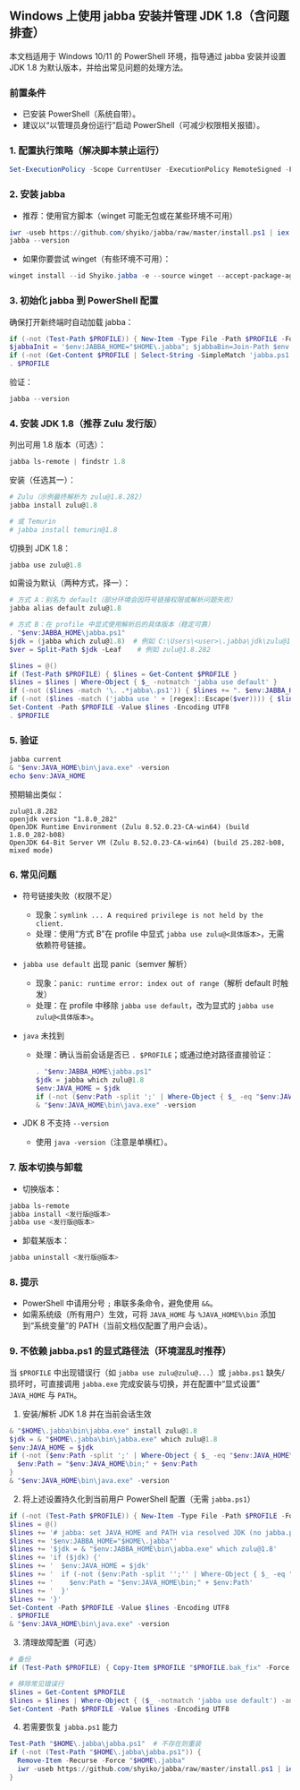 ## Windows 上使用 jabba 安装并管理 JDK 1.8（含问题排查）

本文档适用于 Windows 10/11 的 PowerShell 环境，指导通过 jabba 安装并设置 JDK 1.8 为默认版本，并给出常见问题的处理方法。

### 前置条件
- 已安装 PowerShell（系统自带）。
- 建议以“以管理员身份运行”启动 PowerShell（可减少权限相关报错）。

### 1. 配置执行策略（解决脚本禁止运行）
```powershell
Set-ExecutionPolicy -Scope CurrentUser -ExecutionPolicy RemoteSigned -Force
```

### 2. 安装 jabba

- 推荐：使用官方脚本（winget 可能无包或在某些环境不可用）
```powershell
iwr -useb https://github.com/shyiko/jabba/raw/master/install.ps1 | iex
jabba --version
```

- 如果你要尝试 winget（有些环境不可用）：
```powershell
winget install --id Shyiko.jabba -e --source winget --accept-package-agreements --accept-source-agreements
```

### 3. 初始化 jabba 到 PowerShell 配置
确保打开新终端时自动加载 jabba：
```powershell
if (-not (Test-Path $PROFILE)) { New-Item -Type File -Path $PROFILE -Force | Out-Null }
$jabbaInit = '$env:JABBA_HOME="$HOME\.jabba"; $jabbaBin=Join-Path $env:JABBA_HOME "bin"; if (-not ($env:Path -split ";" | ForEach-Object { $_.TrimEnd("\") } | Where-Object { $_ -eq $jabbaBin })) { $env:Path = "$jabbaBin;$env:Path" }; if (Test-Path (Join-Path $env:JABBA_HOME "jabba.ps1")) { . (Join-Path $env:JABBA_HOME "jabba.ps1") }'
if (-not (Get-Content $PROFILE | Select-String -SimpleMatch 'jabba.ps1')) { Add-Content $PROFILE "`n# jabba init`n$jabbaInit`n" }
. $PROFILE
```

验证：
```powershell
jabba --version
```

### 4. 安装 JDK 1.8（推荐 Zulu 发行版）
列出可用 1.8 版本（可选）：
```powershell
jabba ls-remote | findstr 1.8
```

安装（任选其一）：
```powershell
# Zulu（示例最终解析为 zulu@1.8.282）
jabba install zulu@1.8

# 或 Temurin
# jabba install temurin@1.8
```

切换到 JDK 1.8：
```powershell
jabba use zulu@1.8
```

如需设为默认（两种方式，择一）：
```powershell
# 方式 A：别名为 default（部分环境会因符号链接权限或解析问题失败）
jabba alias default zulu@1.8

# 方式 B：在 profile 中显式使用解析后的具体版本（稳定可靠）
. "$env:JABBA_HOME\jabba.ps1"
$jdk = (jabba which zulu@1.8)  # 例如 C:\Users\<user>\.jabba\jdk\zulu@1.8.282
$ver = Split-Path $jdk -Leaf    # 例如 zulu@1.8.282

$lines = @()
if (Test-Path $PROFILE) { $lines = Get-Content $PROFILE }
$lines = $lines | Where-Object { $_ -notmatch 'jabba use default' }
if (-not ($lines -match '\. .*jabba\.ps1')) { $lines += ". $env:JABBA_HOME\jabba.ps1" }
if (-not ($lines -match ('jabba use ' + [regex]::Escape($ver)))) { $lines += ('jabba use ' + $ver) }
Set-Content -Path $PROFILE -Value $lines -Encoding UTF8
. $PROFILE
```

### 5. 验证
```powershell
jabba current
& "$env:JAVA_HOME\bin\java.exe" -version
echo $env:JAVA_HOME
```

预期输出类似：
```
zulu@1.8.282
openjdk version "1.8.0_282"
OpenJDK Runtime Environment (Zulu 8.52.0.23-CA-win64) (build 1.8.0_282-b08)
OpenJDK 64-Bit Server VM (Zulu 8.52.0.23-CA-win64) (build 25.282-b08, mixed mode)
```

### 6. 常见问题
- 符号链接失败（权限不足）
  - 现象：`symlink ... A required privilege is not held by the client.`
  - 处理：使用“方式 B”在 profile 中显式 `jabba use zulu@<具体版本>`，无需依赖符号链接。

- `jabba use default` 出现 panic（semver 解析）
  - 现象：`panic: runtime error: index out of range`（解析 default 时触发）
  - 处理：在 profile 中移除 `jabba use default`，改为显式的 `jabba use zulu@<具体版本>`。

- `java` 未找到
  - 处理：确认当前会话是否已 `. $PROFILE`；或通过绝对路径直接验证：
    ```powershell
    . "$env:JABBA_HOME\jabba.ps1"
    $jdk = jabba which zulu@1.8
    $env:JAVA_HOME = $jdk
    if (-not ($env:Path -split ';' | Where-Object { $_ -eq "$env:JAVA_HOME\bin" })) { $env:Path = "$env:JAVA_HOME\bin;" + $env:Path }
    & "$env:JAVA_HOME\bin\java.exe" -version
    ```

- JDK 8 不支持 `--version`
  - 使用 `java -version`（注意是单横杠）。

### 7. 版本切换与卸载
- 切换版本：
```powershell
jabba ls-remote
jabba install <发行版@版本>
jabba use <发行版@版本>
```

- 卸载某版本：
```powershell
jabba uninstall <发行版@版本>
```

### 8. 提示
- PowerShell 中请用分号 `;` 串联多条命令，避免使用 `&&`。
- 如需系统级（所有用户）生效，可将 `JAVA_HOME` 与 `%JAVA_HOME%\bin` 添加到“系统变量”的 PATH（当前文档仅配置了用户会话）。

### 9. 不依赖 jabba.ps1 的显式路径法（环境混乱时推荐）
当 `$PROFILE` 中出现错误行（如 `jabba use zulu@zulu@...`）或 `jabba.ps1` 缺失/损坏时，可直接调用 `jabba.exe` 完成安装与切换，并在配置中“显式设置” `JAVA_HOME` 与 `PATH`。

1) 安装/解析 JDK 1.8 并在当前会话生效
```powershell
& "$HOME\.jabba\bin\jabba.exe" install zulu@1.8
$jdk = & "$HOME\.jabba\bin\jabba.exe" which zulu@1.8
$env:JAVA_HOME = $jdk
if (-not ($env:Path -split ';' | Where-Object { $_ -eq "$env:JAVA_HOME\bin" })) {
  $env:Path = "$env:JAVA_HOME\bin;" + $env:Path
}
& "$env:JAVA_HOME\bin\java.exe" -version
```

2) 将上述设置持久化到当前用户 PowerShell 配置（无需 `jabba.ps1`）
```powershell
if (-not (Test-Path $PROFILE)) { New-Item -Type File -Path $PROFILE -Force | Out-Null }
$lines = @()
$lines += '# jabba: set JAVA_HOME and PATH via resolved JDK (no jabba.ps1)'
$lines += '$env:JABBA_HOME="$HOME\.jabba"'
$lines += '$jdk = & "$env:JABBA_HOME\bin\jabba.exe" which zulu@1.8'
$lines += 'if ($jdk) {'
$lines += '  $env:JAVA_HOME = $jdk'
$lines += '  if (-not ($env:Path -split '';'' | Where-Object { $_ -eq "$env:JAVA_HOME\bin" })) {'
$lines += '    $env:Path = "$env:JAVA_HOME\bin;" + $env:Path'
$lines += '  }'
$lines += '}'
Set-Content -Path $PROFILE -Value $lines -Encoding UTF8
. $PROFILE
& "$env:JAVA_HOME\bin\java.exe" -version
```

3) 清理故障配置（可选）
```powershell
# 备份
if (Test-Path $PROFILE) { Copy-Item $PROFILE "$PROFILE.bak_fix" -Force }

# 移除常见错误行
$lines = Get-Content $PROFILE
$lines = $lines | Where-Object { ($_ -notmatch 'jabba use default') -and ($_ -notmatch 'jabba use zulu@zulu@') }
Set-Content -Path $PROFILE -Value $lines -Encoding UTF8
```

4) 若需要恢复 `jabba.ps1` 能力
```powershell
Test-Path "$HOME\.jabba\jabba.ps1"  # 不存在则重装
if (-not (Test-Path "$HOME\.jabba\jabba.ps1")) {
  Remove-Item -Recurse -Force "$HOME\.jabba"
  iwr -useb https://github.com/shyiko/jabba/raw/master/install.ps1 | iex
}
```



